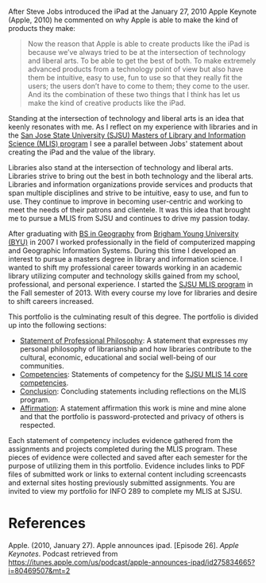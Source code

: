 After Steve Jobs introduced the iPad at the January 27, 2010 Apple Keynote (Apple, 2010) he commented on why Apple is able to make the kind of products they make:

> Now the reason that Apple is able to create products like the iPad is because we’ve always tried to be at the intersection of technology and liberal arts. To be able to get the best of both. To make extremely advanced products from a technology point of view but also have them be intuitive, easy to use, fun to use so that they really fit the users; the users don’t have to come to them; they come to the user. And its the combination of these two things that I think has let us make the kind of creative products like the iPad.

Standing at the intersection of technology and liberal arts is an idea that keenly resonates with me. As I reflect on my experience with libraries and in the [San Jose State University (SJSU) Masters of Library and Information Science (MLIS) program](http://ischool.sjsu.edu/programs/master-library-and-information-science-mlis) I see a parallel between Jobs' statement about creating the iPad and the value of the library. 

Libraries also stand at the intersection of technology and liberal arts. Libraries strive to bring out the best in both technology and the liberal arts. Libraries and information organizations provide services and products that span multiple disciplines and strive to be intuitive, easy to use, and fun to use. They continue to improve in becoming user-centric and working to meet the needs of their patrons and clientele. It was this idea that brought me to pursue a MLIS from SJSU and continues to drive my passion today. 

After graduating with [BS in Geography](https://geography.byu.edu) from [Brigham Young University (BYU)](https://byu.edu) in 2007 I worked professionally in the field of computerized mapping and Geographic Information Systems. During this time I developed an interest to pursue a masters degree in library and information science. I wanted to shift my professional career towards working in an academic library utilizing computer and technology skills gained from my school, professional, and personal experience. I started the [SJSU MLIS program](http://ischool.sjsu.edu/programs/master-library-and-information-science-mlis) in the Fall semester of 2013. With every course my love for libraries and desire to shift careers increased.

This portfolio is the culminating result of this degree. The portfolio is divided up into the following sections:

- [Statement of Professional Philosophy](02_philosophy.md): A statement that expresses my personal philosophy of librarianship and how libraries contribute to the cultural, economic, educational and social well-being of our communities. 
- [Competencies](03_competencies.md): Statements of competency for the [SJSU MLIS 14 core competencies](http://ischool.sjsu.edu/current-students/courses/core-competencies).
- [Conclusion](17_conclusion.md): Concluding statements including reflections on the MLIS program. 
- [Affirmation](18_affirmation.md): A statement affirmation this work is mine and mine alone and that the portfolio is password-protected and privacy of others is respected.

Each statement of competency includes evidence gathered from the assignments and projects completed during the MLIS program. These pieces of evidence were collected and saved after each semester for the purpose of utilizing them in this portfolio. Evidence includes links to PDF files of submitted work or links to external content including screencasts and external sites hosting previously submitted assignments. You are invited to view my portfolio for INFO 289 to complete my MLIS at SJSU.

# References

Apple. (2010, January 27). Apple announces ipad. [Episode 26]. *Apple Keynotes*. Podcast retrieved from <https://itunes.apple.com/us/podcast/apple-announces-ipad/id275834665?i=80469507&mt=2>

